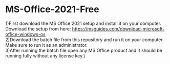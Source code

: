 # MS-Office-2021-Free
1)First download the MS Office 2021 setup and install it on your computer. Download the setup from here: https://msguides.com/download-microsoft-office-windows-os \
2)Download the batch file from this repository and run it on your computer. Make sure to run it as an administrator.\
3)After running the batch file open any MS Office product and it should be running fully without any license key.\
